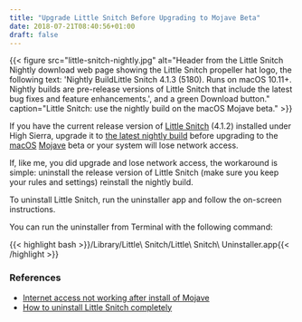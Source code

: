 ```yaml
---
title: "Upgrade Little Snitch Before Upgrading to Mojave Beta"
date: 2018-07-21T08:40:56+01:00
draft: false
---
```


{{< figure src="little-snitch-nightly.jpg" alt="Header from the Little Snitch Nightly download web page showing the Little Snitch propeller hat logo, the following text: 'Nightly BuildLittle Snitch 4.1.3 (5180). Runs on macOS 10.11+. Nightly builds are pre-release versions of Little Snitch that include the latest bug fixes and feature enhancements.', and a green Download button." caption="Little Snitch: use the nightly build on the macOS Mojave beta." >}}

If you have the current release version of [Little Snitch](https://www.obdev.at/products/littlesnitch/index.html) (4.1.2) installed under High Sierra, upgrade it to [the latest nightly build](https://obdev.at/products/littlesnitch/download-nightly.html) before upgrading to the [macOS](https://developer.apple.com/macos/) [Mojave](https://www.apple.com/macos/mojave-preview/) beta or your system will lose network access.

If, like me, you did upgrade and lose network access, the workaround is simple: uninstall the release version of Little Snitch (make sure you keep your rules and settings) reinstall the nightly build.

To uninstall Little Snitch, run the uninstaller app and follow the on-screen instructions.

You can run the uninstaller from Terminal with the following command:

{{< highlight bash >}}/Library/Little\ Snitch/Little\ Snitch\ Uninstaller.app{{< /highlight >}}

### References

  * [Internet access not working after install of Mojave](https://forums.developer.apple.com/thread/103802)
  * [How to uninstall Little Snitch completely](https://forums.macrumors.com/threads/how-to-uninstall-little-snitch-completely.876772/)
